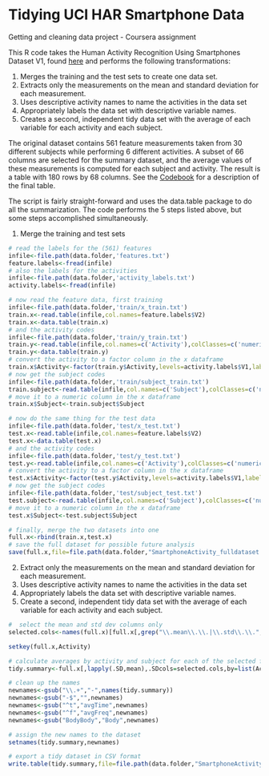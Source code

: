 Tidying UCI HAR Smartphone Data
==================

Getting and cleaning data project - Coursera assignment

This R code takes the Human Activity Recognition Using Smartphones Dataset V1, found [here](https://d396qusza40orc.cloudfront.net/getdata%2Fprojectfiles%2FUCI%20HAR%20Dataset.zip) and performs the following transformations:

1. Merges the training and the test sets to create one data set.
2. Extracts only the measurements on the mean and standard deviation for each measurement. 
3. Uses descriptive activity names to name the activities in the data set
4. Appropriately labels the data set with descriptive variable names. 
5. Creates a second, independent tidy data set with the average of each variable for each activity and each subject. 

The original dataset contains 561 feature measurements taken from 30 different subjects while performing 6 different activities.  A subset of 66 columns are selected for the summary dataset, and the average values of these measurements is computed for each subject and activity.  The result is a table with 180 rows by 68 columns.  See the [Codebook](Codebook.md) for a description of the final table.

The script is fairly straight-forward and uses the data.table package to do all the summarization.  The code performs the 5 steps listed above, but some steps accomplished simultaneously.  

1.  Merge the training and test sets   
```R
# read the labels for the (561) features
infile<-file.path(data.folder,'features.txt')
feature.labels<-fread(infile)
# also the labels for the activities
infile<-file.path(data.folder,'activity_labels.txt')
activity.labels<-fread(infile)

# now read the feature data, first training
infile<-file.path(data.folder,'train/x_train.txt')
train.x<-read.table(infile,col.names=feature.labels$V2)
train.x<-data.table(train.x)
# and the activity codes
infile<-file.path(data.folder,'train/y_train.txt')
train.y<-read.table(infile,col.names=c('Activity'),colClasses=c('numeric'))
train.y<-data.table(train.y)
# convert the activity to a factor column in the x dataframe
train.x$Activity<-factor(train.y$Activity,levels=activity.labels$V1,labels=activity.labels$V2)
# now get the subject codes
infile<-file.path(data.folder,'train/subject_train.txt')
train.subject<-read.table(infile,col.names=c('Subject'),colClasses=c('numeric'))
# move it to a numeric column in the x dataframe
train.x$Subject<-train.subject$Subject

# now do the same thing for the test data
infile<-file.path(data.folder,'test/x_test.txt')
test.x<-read.table(infile,col.names=feature.labels$V2)
test.x<-data.table(test.x)
# and the activity codes
infile<-file.path(data.folder,'test/y_test.txt')
test.y<-read.table(infile,col.names=c('Activity'),colClasses=c('numeric'))
# convert the activity to a factor column in the x dataframe
test.x$Activity<-factor(test.y$Activity,levels=activity.labels$V1,labels=activity.labels$V2)
# now get the subject codes
infile<-file.path(data.folder,'test/subject_test.txt')
test.subject<-read.table(infile,col.names=c('Subject'),colClasses=c('numeric'))
# move it to a numeric column in the x dataframe
test.x$Subject<-test.subject$Subject

# finally, merge the two datasets into one
full.x<-rbind(train.x,test.x)
# save the full dataset for possible future analysis
save(full.x,file=file.path(data.folder,"SmartphoneActivity_fulldataset.RData"))
```

2. Extract only the measurements on the mean and standard deviation for each measurement.   
3. Uses descriptive activity names to name the activities in the data set
4. Appropriately labels the data set with descriptive variable names. 
5. Create a second, independent tidy data set with the average of each variable for each activity and each subject. 
```R
#  select the mean and std dev columns only
selected.cols<-names(full.x)[full.x[,grep("\\.mean\\.\\.|\\.std\\.\\.",names(full.x))]]

setkey(full.x,Activity)

# calculate averages by activity and subject for each of the selected feature columns
tidy.summary<-full.x[,lapply(.SD,mean),.SDcols=selected.cols,by=list(Activity,Subject)]

# clean up the names
newnames<-gsub("\\.+","-",names(tidy.summary))
newnames<-gsub("-$","",newnames)
newnames<-gsub("^t","avgTime",newnames)
newnames<-gsub("^f","avgFreq",newnames)
newnames<-gsub("BodyBody","Body",newnames)

# assign the new names to the dataset
setnames(tidy.summary,newnames)

# export a tidy dataset in CSV format
write.table(tidy.summary,file=file.path(data.folder,"SmartphoneActivity_Averages.txt"),sep=",",row.names=FALSE)
```

